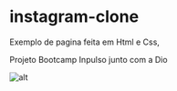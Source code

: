 # instagram-clone

Exemplo de pagina feita em Html e Css,

Projeto Bootcamp Inpulso junto com a Dio



![alt](https://)
